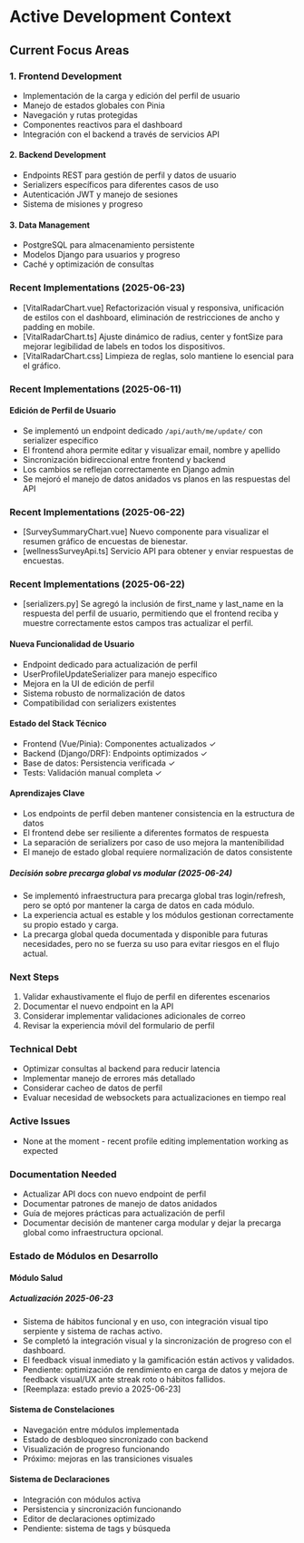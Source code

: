 # Active Development Context

## Current Focus Areas

### 1. Frontend Development

- Implementación de la carga y edición del perfil de usuario
- Manejo de estados globales con Pinia
- Navegación y rutas protegidas
- Componentes reactivos para el dashboard
- Integración con el backend a través de servicios API

#### 2. Backend Development

- Endpoints REST para gestión de perfil y datos de usuario
- Serializers específicos para diferentes casos de uso
- Autenticación JWT y manejo de sesiones
- Sistema de misiones y progreso

#### 3. Data Management

- PostgreSQL para almacenamiento persistente
- Modelos Django para usuarios y progreso
- Caché y optimización de consultas

### Recent Implementations (2025-06-23)
- [VitalRadarChart.vue] Refactorización visual y responsiva, unificación de estilos con el dashboard, eliminación de restricciones de ancho y padding en mobile.
- [VitalRadarChart.ts] Ajuste dinámico de radius, center y fontSize para mejorar legibilidad de labels en todos los dispositivos.
- [VitalRadarChart.css] Limpieza de reglas, solo mantiene lo esencial para el gráfico.

### Recent Implementations (2025-06-11)

#### Edición de Perfil de Usuario

- Se implementó un endpoint dedicado `/api/auth/me/update/` con serializer específico
- El frontend ahora permite editar y visualizar email, nombre y apellido
- Sincronización bidireccional entre frontend y backend
- Los cambios se reflejan correctamente en Django admin
- Se mejoró el manejo de datos anidados vs planos en las respuestas del API

### Recent Implementations (2025-06-22)

- [SurveySummaryChart.vue] Nuevo componente para visualizar el resumen gráfico de encuestas de bienestar.
- [wellnessSurveyApi.ts] Servicio API para obtener y enviar respuestas de encuestas.

### Recent Implementations (2025-06-22)

- [serializers.py] Se agregó la inclusión de first_name y last_name en la respuesta del perfil de usuario, permitiendo que el frontend reciba y muestre correctamente estos campos tras actualizar el perfil.

#### Nueva Funcionalidad de Usuario

- Endpoint dedicado para actualización de perfil
- UserProfileUpdateSerializer para manejo específico
- Mejora en la UI de edición de perfil
- Sistema robusto de normalización de datos
- Compatibilidad con serializers existentes

#### Estado del Stack Técnico

- Frontend (Vue/Pinia): Componentes actualizados ✓
- Backend (Django/DRF): Endpoints optimizados ✓
- Base de datos: Persistencia verificada ✓
- Tests: Validación manual completa ✓

#### Aprendizajes Clave

- Los endpoints de perfil deben mantener consistencia en la estructura de datos
- El frontend debe ser resiliente a diferentes formatos de respuesta
- La separación de serializers por caso de uso mejora la mantenibilidad
- El manejo de estado global requiere normalización de datos consistente

##### Decisión sobre precarga global vs modular (2025-06-24)
- Se implementó infraestructura para precarga global tras login/refresh, pero se optó por mantener la carga de datos en cada módulo.
- La experiencia actual es estable y los módulos gestionan correctamente su propio estado y carga.
- La precarga global queda documentada y disponible para futuras necesidades, pero no se fuerza su uso para evitar riesgos en el flujo actual.

### Next Steps

1. Validar exhaustivamente el flujo de perfil en diferentes escenarios
2. Documentar el nuevo endpoint en la API
3. Considerar implementar validaciones adicionales de correo
4. Revisar la experiencia móvil del formulario de perfil

### Technical Debt

- Optimizar consultas al backend para reducir latencia
- Implementar manejo de errores más detallado
- Considerar cacheo de datos de perfil
- Evaluar necesidad de websockets para actualizaciones en tiempo real

### Active Issues

- None at the moment - recent profile editing implementation working as expected

### Documentation Needed

- Actualizar API docs con nuevo endpoint de perfil
- Documentar patrones de manejo de datos anidados
- Guía de mejores prácticas para actualización de perfil
- Documentar decisión de mantener carga modular y dejar la precarga global como infraestructura opcional.

### Estado de Módulos en Desarrollo

#### Módulo Salud

##### Actualización 2025-06-23

- Sistema de hábitos funcional y en uso, con integración visual tipo serpiente y sistema de rachas activo.
- Se completó la integración visual y la sincronización de progreso con el dashboard.
- El feedback visual inmediato y la gamificación están activos y validados.
- Pendiente: optimización de rendimiento en carga de datos y mejora de feedback visual/UX ante streak roto o hábitos fallidos.
- [Reemplaza: estado previo a 2025-06-23]

#### Sistema de Constelaciones

- Navegación entre módulos implementada
- Estado de desbloqueo sincronizado con backend
- Visualización de progreso funcionando
- Próximo: mejoras en las transiciones visuales

#### Sistema de Declaraciones

- Integración con módulos activa
- Persistencia y sincronización funcionando
- Editor de declaraciones optimizado
- Pendiente: sistema de tags y búsqueda
